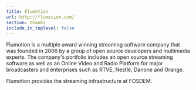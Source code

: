 ```yaml
---
title: Flumotion
url: http://flumotion.com/
section: thanks
include_in_toplevel: false
---
```


Flumotion is a multiple award winning streaming software company that was
founded in 2006 by a group of open source developers and multimedia experts.
The company's portfolio includes an open source streaming software as well as an
Online Video and Radio Platform for major broadcasters and enterprises such as
RTVE, Nestlé, Danone and Orange.

Flumotion provides the streaming infrastructure at FOSDEM.

